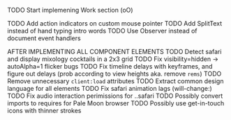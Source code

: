 TODO Start implemening Work section (oO)

TODO Add action indicators on custom mouse pointer
TODO Add SplitText instead of hand typing intro words
TODO Use Observer instead of document event handlers

AFTER IMPLEMENTING ALL COMPONENT ELEMENTS
TODO Detect safari and display mixology cocktails in a 2x3 grid
TODO Fix visibility=hidden -> autoAlpha=1 flicker bugs
TODO Fix timeline delays with keyframes, and figure out delays (prob according to view heights aka. remove `rems`)
TODO Remove unnecessary `client:load` attributes
TODO Extract common design language for all elements
TODO Fix safari animation lags (will-change:)
TODO Fix audio interaction perimissions for ..safari
TODO Possibly convert imports to requires for Pale Moon browser
TODO Possibly use get-in-touch icons with thinner strokes

